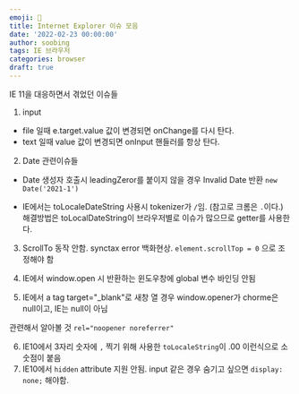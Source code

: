 ```yaml
---
emoji: 🌋
title: Internet Explorer 이슈 모음
date: '2022-02-23 00:00:00'
author: soobing
tags: IE 브라우저
categories: browser
draft: true
---
```


IE 11을 대응하면서 겪었던 이슈들

1. input 
- file 일때 e.target.value 값이 변경되면 onChange를 다시 탄다. 
- text 일때 value 값이 변경되면 onInput 핸들러를 항상 탄다.

2. Date 관련이슈들
- Date 생성자 호출시 leadingZeror를 붙이지 않을 경우 Invalid Date 반환
`new Date('2021-1')`

- IE에서는 toLocaleDateString 사용시 tokenizer가 `/`임.
(참고로 크롬은 `.`이다.) 해결방법은 toLocalDateString이 브라우저별로 이슈가 많으므로 getter를 사용한다.

3. ScrollTo 동작 안함. synctax error 백화현상.
`element.scrollTop = 0` 으로 조정해야 함

4. IE에서 window.open 시 반환하는 윈도우창에 global 변수 바인딩 안됨
5. IE에서 a tag target="_blank"로 새창 열 경우 window.opener가 chorme은 null이고, IE는 null이 아님

관련해서 알아볼 것 `rel="noopener noreferrer"`

6. IE10에서 3자리 숫자에 `,` 찍기 위해 사용한 `toLocaleString`이 .00 이런식으로 소숫점이 붙음
7. IE10에서 `hidden` attribute 지원 안됨. input 같은 경우 숨기고 싶으면 `display: none;` 해야함.